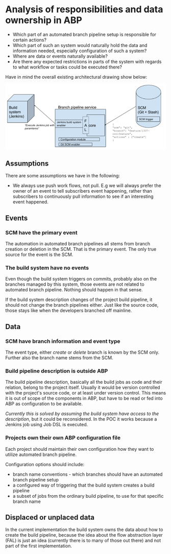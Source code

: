 # Analysis of responsibilities and data ownership in ABP

* Which part of an automated branch pipeline setup is responsible for certain actions?
* Which part of such an system would naturally hold the data and information needed, especially configuration of such a system?
* Where are data or events naturally available?
* Are there any expected restrictions in parts of the system with regards to what workflow or tasks could be executed there?

Have in mind the overall existing architectural drawing show below:

![Overview of initial design idea](images/automated-branch-pipeline-simple-design-idea.png)


## Assumptions

There are some assumptions we have in the following:

* We always use push work flows, not pull. E.g we will always prefer the owner of an event to tell subscribers event happening, rather than subscribers to continuously pull information to see if an interesting event happened.


## Events

### SCM have the primary event 

The automation in automated branch pipelines all stems from branch creation or deletion in the SCM. That is the primary event.
The only true source for the event is the SCM.

### The build system have no events

Even though the build system triggers on commits, probably also on the branches managed by this system, those events are not related to automated branch pipeline. Nothing should happen in that sense.

If the build system description changes of the project build pipeline, it should not change the branch pipelines either. Just like the source code, those stays like when the developers branched off mainline.

## Data

### SCM have branch information and event type

The event type, either _create_ or _delete_ branch is known by the SCM only. Further also the branch name stems from the SCM.

### Build pipeline description is outside ABP

The build pipeline description, basically all the build jobs as code and their relation, belong to the project itself. Usually it would be version controlled with the project's source code, or at least under version control.
This means it is out of scope of the components in ABP, but have to be read or fed into ABP as configuration to be available.

_Currently this is solved by assuming the build system have access to the description_, but it could be reconsidered. In the POC it works because a Jenkins job using Job DSL is executed.

### Projects own their own ABP configuration file

Each project should maintain their own configuration how they want to utilize automated branch pipeline.

Configuration options should include:

* branch name conventions - which branches should have an automated branch pipeline setup
* a configured way of triggering that the build system creates a build pipeline
* a subset of jobs from the ordinary build pipeline, to use for that specific branch name


## Displaced or unplaced data

In the current implementation the build system owns the data about how to create the build pipeline, because the idea about the flow abstraction layer (FAL) is just an idea (currently there is to many of those out there) and not part of the first implementation.

